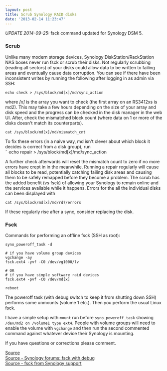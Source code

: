 ```yaml
---
layout: post
title: Scrub Synology RAID disks
date: '2013-02-14 11:23:47'
---
```


_UPDATE 2014-09-25:_ fsck command updated for Synology DSM 5.  

### Scrub  

Unlike many modern storage devices, Synology DiskStation/RackStation NAS boxes never run fsck or scrub their disks. Not regularly scrubbing (reading all sectors) of your disks could allow data to be written to failing areas and eventually cause data corruption. You can see if there have been inconsistent writes by running the following after logging in as admin via SSH:  

    echo check > /sys/block/md[x]/md/sync_action

where _[x]_ is the array you want to check (the first array on an RS3412xs is md2). This may take a few hours depending on the size of your array and disk speed and the progress can be checked in the disk manager in the web UI. After, check the mismatched block count (where data on 1 or more of the disks doesn't match its counterparts).

    cat /sys/block/md[x]/md/mismatch_cnt

To fix these errors (in a naive way, md isn't clever about which block it decides is correct from a disk group), run  
˜
    echo repair > /sys/block/md[x]/md/sync_action

A further check afterwards will reset the mismatch count to zero if no more errors have crept in in the meanwhile. Running a repair regularly will cause all blocks to be read, potentially catching failing disk areas and causing them to be safely remapped before they become a problem. The scrub has the added benefit (vs fsck) of allowing your Synology to remain online and the services available while it happens. Errors for the all the individual disks can been displayed with  

    cat /sys/block/md[x]/md/rd?/errors

If these regularly rise after a sync, consider replacing the disk.  

### Fsck  

Commands for performing an offline fsck (SSH as root):  

```shell
syno_poweroff_task -d  

# if you have volume group devices
vgchange -ay
fsck.ext4 -yvf -C0 /dev/vg1000/lv  

# OR  
# if you have simple software raid devices
fsck.ext4 -pvf -C0 /dev/md[x]  

reboot
```

The poweroff task (with debug switch to keep it from shutting down SSH) performs some unmounts (volume 1 etc.). Then you perform the usual Linux fsck.  

I have a simple setup with `mount` run before `syno_poweroff_task` showing `/dev/md2 on /volume1 type ext4`. People with volume groups will need to enable the volume with `vgchange` and then run the second commented command against whatever device their Synology is mounting.  

If you have questions or corrections please comment.

[Source](http://www.cyberciti.biz/faq/synology-complete-fsck-file-system-check-command/)  
[Source - Synology forums: fsck with debug](http://forum.synology.com/enu/viewtopic.php?f=39&amp;t=83186#p339475)  
[Source - fsck from Synology support](http://forum.synology.com/enu/viewtopic.php?f=7&amp;t=88997)
